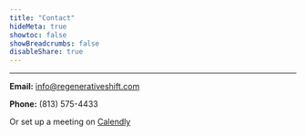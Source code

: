 ```yaml
---
title: "Contact"
hideMeta: true
showtoc: false
showBreadcrumbs: false
disableShare: true
---
```


---

**Email:** <info@regenerativeshift.com> 

**Phone:** (813) 575-4433

Or set up a meeting on [Calendly](https://calendly.com/caleb-q/free-consultation) 